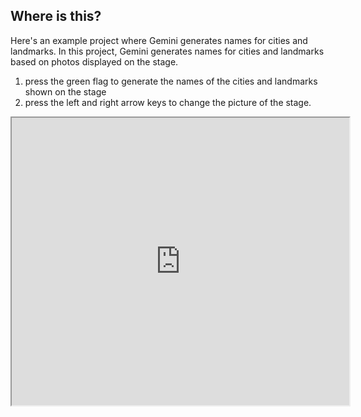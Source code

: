 ## Where is this?

Here's an example project where Gemini generates names for cities and landmarks.
In this project, Gemini generates names for cities and landmarks based on photos displayed on the stage.

1. press the green flag to generate the names of the cities and landmarks shown on the stage
2. press the left and right arrow keys to change the picture of the stage.

<iframe src="https://xcratch.github.io/editor/player#https://yokobond.github.io/xcx-gai/docs/gai-where_is_this.sb3" width="540px" height="460px"></iframe>
